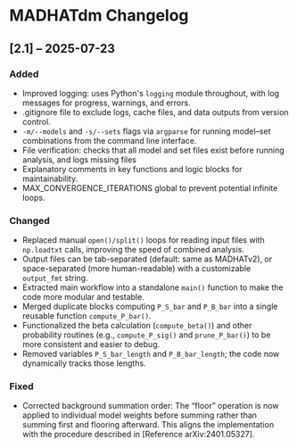 # MADHATdm Changelog

## [2.1] – 2025-07-23

### Added
- Improved logging: uses Python's `logging` module throughout, with log messages for progress, warnings, and errors.
- .gitignore file to exclude logs, cache files, and data outputs from version control.
- `-m/--models` and `-s/--sets` flags via `argparse` for running model–set combinations from the command line interface.
- File verification: checks that all model and set files exist before running analysis, and logs missing files
- Explanatory comments in key functions and logic blocks for maintainability.
- MAX_CONVERGENCE_ITERATIONS global to prevent potential infinite loops.

### Changed
- Replaced manual `open()/split()` loops for reading input files with `np.loadtxt` calls, improving the speed of combined analysis.
- Output files can be tab-separated (default: same as MADHATv2), or space-separated (more human-readable) with a customizable `output_fmt` string.
- Extracted main workflow into a standalone `main()` function to make the code more modular and testable.
- Merged duplicate blocks computing `P_S_bar` and `P_B_bar` into a single reusable function `compute_P_bar()`.
- Functionalized the beta calculation (`compute_beta()`) and other probability routines (e.g., `compute_P_sig()` and `prune_P_bar()`) to be more consistent and easier to debug.
- Removed variables `P_S_bar_length` and `P_B_bar_length`; the code now dynamically tracks those lengths.

### Fixed
- Corrected background summation order: The “floor” operation is now applied to individual model weights before summing rather than summing first and flooring afterward. This aligns the implementation with the procedure described in [Reference arXiv:2401.05327].